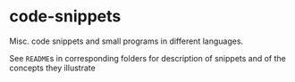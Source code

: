 # code-snippets

Misc. code snippets and small programs in different languages.

See `README`s in corresponding folders for description of snippets and of the concepts they illustrate